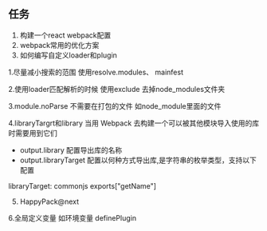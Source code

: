 ## 任务
1. 构建一个react webpack配置
2. webpack常用的优化方案
3. 如何编写自定义loader和plugin




1.尽量减小搜索的范围
使用resolve.modules、 mainfest

2.使用loader匹配解析的时候 使用exclude 去掉node_modules文件夹


3.module.noParse 不需要在打包的文件 如node_module里面的文件 

4.libraryTargrt和library
当用 Webpack 去构建一个可以被其他模块导入使用的库时需要用到它们
- output.library 配置导出库的名称
- output.libraryTarget 配置以何种方式导出库,是字符串的枚举类型，支持以下配置

libraryTarget: commonjs exports["getName"]


5. HappyPack@next

6.全局定义变量 如环境变量  definePlugin